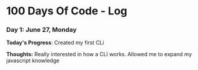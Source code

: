 # 100 Days Of Code - Log

### Day 1: June 27, Monday

**Today's Progress**: Created my first CLi

**Thoughts:** Really interested in how a CLI works. Allowed me to expand my javascript knowledge

